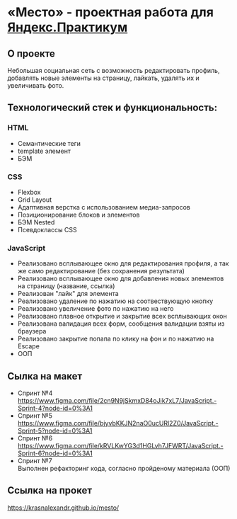 # «Место» - проектная работа для [Яндекс.Практикум](https://practicum.yandex.ru/)

## О проекте
Небольшая социальная сеть с возможность редактировать профиль, добавлять новые элементы на страницу, лайкать, удалять их и увеличивать фото.

## Технологический стек и функциональность:
### HTML
* Семантические теги
* template элемент
* БЭМ
### CSS
* Flexbox
* Grid Layout
* Адаптивная верстка с использованием медиа-запросов
* Позиционирование блоков и элементов
* БЭМ Nested
* Псевдоклассы CSS
### JavaScript
* Реализовано всплывающее окно для редактирования профиля, а так же само редактирование (без сохранения результата)
* Реализовано всплывающее окно для добавления новых элементов на страницу (название, ссылка)
* Реализован "лайк" для элемента 
* Реализовано удаление по нажатию на соотвествующую кнопку
* Реализовано увеличение фото по нажатию на него
* Реализовано плавное открытие и закрытие всех всплывающих окон
* Реализована валидация всех форм, сообщения валидации взяты из браузера
* Реализовано закрытие попапа по клику на фон и по нажатию на Escape
* ООП
## Сылка на макет
* Спринт №4  
https://www.figma.com/file/2cn9N9jSkmxD84oJik7xL7/JavaScript.-Sprint-4?node-id=0%3A1
* Спринт №5  
https://www.figma.com/file/bjyvbKKJN2naO0ucURl2Z0/JavaScript.-Sprint-5?node-id=0%3A1
* Спринт №6  
  https://www.figma.com/file/kRVLKwYG3d1HGLvh7JFWRT/JavaScript.-Sprint-6?node-id=0%3A1
* Спринт №7  
  Выполнен рефакторинг кода, согласно пройденому материала (ООП)

## Ссылка на прокет 
https://krasnalexandr.github.io/mesto/